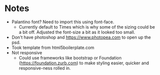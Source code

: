 # Notes

* Palantino font? Need to import this using font-face.
    * Currently default to Times which is why some of the sizing could be a bit off. Adjusted the font-size a bit as it looked too small.
* Don't have photoshop and https://www.photopea.com to open up the psd.
* Took template from html5boilerplate.com
* Not responsive
    * Could use frameworks like bootstrap or Foundation (https://foundation.zurb.com) to make styling easier, quicker and responsive-ness rolled in.
